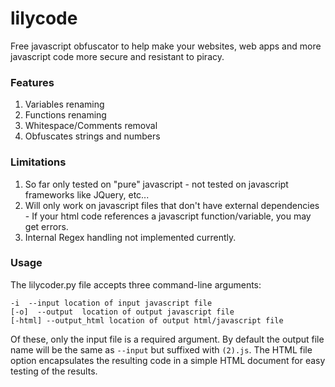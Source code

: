# lilycode

Free javascript obfuscator to help make your websites, web apps and more javascript code more secure and resistant to piracy.

### Features
1. Variables renaming
2. Functions renaming
3. Whitespace/Comments removal
4. Obfuscates strings and numbers

### Limitations
1. So far only tested on "pure" javascript - not tested on javascript frameworks like JQuery, etc...
2. Will only work on javascript files that don't have external dependencies - If your html code references a javascript function/variable, you may get errors.
3. Internal Regex handling not implemented currently.

### Usage
The lilycoder.py file accepts three command-line arguments:

```
-i  --input location of input javascript file
[-o]  --output  location of output javascript file
[-html] --output_html location of output html/javascript file
```
Of these, only the input file is a required argument. By default the output file name will be the same as ``--input`` but suffixed with ``(2).js``. The HTML file option encapsulates the resulting code in a simple HTML document for easy testing of the results.
